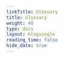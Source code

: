 ```yaml
---
linkTitle: Glossary
title: Glossary
weight: 40
type: docs
layout: blogsingle
reading_time: false
hide_date: true
---
```


